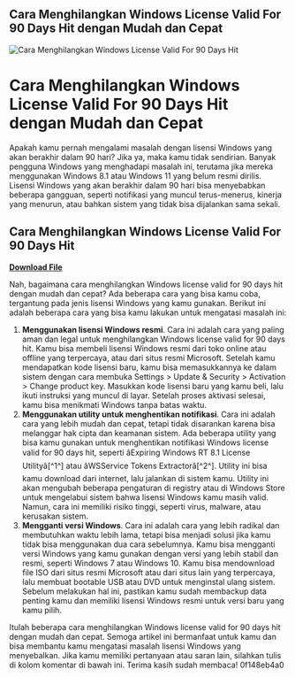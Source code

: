 ## Cara Menghilangkan Windows License Valid For 90 Days Hit dengan Mudah dan Cepat

 
![Cara Menghilangkan Windows License Valid For 90 Days Hit](https://techdipper.com/wp-content/uploads/2020/08/Activate-Windows-Watermark.jpg)

 
# Cara Menghilangkan Windows License Valid For 90 Days Hit dengan Mudah dan Cepat
 
Apakah kamu pernah mengalami masalah dengan lisensi Windows yang akan berakhir dalam 90 hari? Jika ya, maka kamu tidak sendirian. Banyak pengguna Windows yang menghadapi masalah ini, terutama jika mereka menggunakan Windows 8.1 atau Windows 11 yang belum resmi dirilis. Lisensi Windows yang akan berakhir dalam 90 hari bisa menyebabkan beberapa gangguan, seperti notifikasi yang muncul terus-menerus, kinerja yang menurun, atau bahkan sistem yang tidak bisa dijalankan sama sekali.
 
## Cara Menghilangkan Windows License Valid For 90 Days Hit


[**Download File**](https://www.google.com/url?q=https%3A%2F%2Fgeags.com%2F2tKtjA&sa=D&sntz=1&usg=AOvVaw0WeL7XrhZceYmI_YmZSS-W)

 
Nah, bagaimana cara menghilangkan Windows license valid for 90 days hit dengan mudah dan cepat? Ada beberapa cara yang bisa kamu coba, tergantung pada jenis lisensi Windows yang kamu gunakan. Berikut ini adalah beberapa cara yang bisa kamu lakukan untuk mengatasi masalah ini:
 
1. **Menggunakan lisensi Windows resmi**. Cara ini adalah cara yang paling aman dan legal untuk menghilangkan Windows license valid for 90 days hit. Kamu bisa membeli lisensi Windows resmi dari toko online atau offline yang terpercaya, atau dari situs resmi Microsoft. Setelah kamu mendapatkan kode lisensi baru, kamu bisa memasukkannya ke dalam sistem dengan cara membuka Settings > Update & Security > Activation > Change product key. Masukkan kode lisensi baru yang kamu beli, lalu ikuti instruksi yang muncul di layar. Setelah proses aktivasi selesai, kamu bisa menikmati Windows tanpa batas waktu.
2. **Menggunakan utility untuk menghentikan notifikasi**. Cara ini adalah cara yang lebih mudah dan cepat, tetapi tidak disarankan karena bisa melanggar hak cipta dan keamanan sistem. Ada beberapa utility yang bisa kamu gunakan untuk menghentikan notifikasi Windows license valid for 90 days hit, seperti âExpiring Windows RT 8.1 License Utilityâ[^1^] atau âWSService Tokens Extractorâ[^2^]. Utility ini bisa kamu download dari internet, lalu jalankan di sistem kamu. Utility ini akan mengubah beberapa pengaturan di registry atau di Windows Store untuk mengelabui sistem bahwa lisensi Windows kamu masih valid. Namun, cara ini memiliki risiko tinggi, seperti virus, malware, atau kerusakan sistem.
3. **Mengganti versi Windows**. Cara ini adalah cara yang lebih radikal dan membutuhkan waktu lebih lama, tetapi bisa menjadi solusi jika kamu tidak bisa menggunakan dua cara sebelumnya. Kamu bisa mengganti versi Windows yang kamu gunakan dengan versi yang lebih stabil dan resmi, seperti Windows 7 atau Windows 10. Kamu bisa mendownload file ISO dari situs resmi Microsoft atau dari situs lain yang terpercaya, lalu membuat bootable USB atau DVD untuk menginstal ulang sistem. Sebelum melakukan hal ini, pastikan kamu sudah membackup data penting kamu dan memiliki lisensi Windows resmi untuk versi baru yang kamu pilih.

Itulah beberapa cara menghilangkan Windows license valid for 90 days hit dengan mudah dan cepat. Semoga artikel ini bermanfaat untuk kamu dan bisa membantu kamu mengatasi masalah lisensi Windows yang menyebalkan. Jika kamu memiliki pertanyaan atau saran lain, silahkan tulis di kolom komentar di bawah ini. Terima kasih sudah membaca!
 0f148eb4a0
